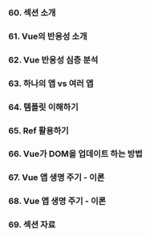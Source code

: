 ### 60. 섹션 소개

### 61. Vue의 반응성 소개

### 62. Vue 반응성 심층 분석

### 63. 하나의 앱 vs 여러 앱

### 64. 템플릿 이해하기

### 65. Ref 활용하기

### 66. Vue가 DOM을 업데이트 하는 방법

### 67. Vue 앱 생명 주기 - 이론

### 68. Vue 앱 생명 주기 - 이론

### 69. 섹션 자료